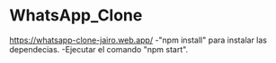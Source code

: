 # WhatsApp_Clone
https://whatsapp-clone-jairo.web.app/
-"npm install" para instalar las dependecias.
-Ejecutar el comando "npm start".
